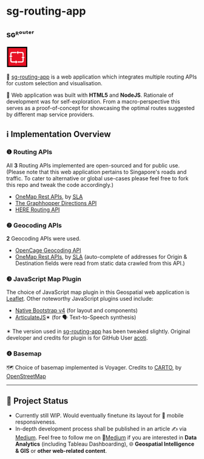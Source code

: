 # sg-routing-app

## sɢᴿᵒᵘᵗᵉʳ 
<img src='https://github.com/incubated-geek-cc/sg-routing-app/raw/main/public/img/logo.png' alt='sg-routing-app' width='55' height='55' />

📍 [sg-routing-app](https://sg-routing-app.glitch.me/) is a web application which integrates multiple routing APIs for custom selection and visualisation.

🧰 Web application was built with <strong>HTML5</strong> and <strong>NodeJS</strong>. Rationale of development was for self-exploration. From a macro-perspective this serves as a proof-of-concept for showcasing the optimal routes suggested by different map service providers.

## ℹ Implementation Overview

### ❶ Routing APIs

All <strong>3</strong> Routing APIs implemented are open-sourced and for public use. (Please note that this web application pertains to Singapore's roads and traffic. To cater to alternative or global use-cases please feel free to fork this repo and tweak the code accordingly.)

* <a href="https://www.onemap.gov.sg/docs/#onemap-rest-apis" target="_blank">OneMap Rest APIs</a>, by <a href="http://SLA.gov.sg" target="_blank"><abbr title="Singapore Land Authority">SLA</abbr></a>
* <a href="https://graphhopper.com/maps/" target="_blank">The Graphhopper Directions API</a>
* <a href="https://www.here.com/platform/routing" target="_blank">HERE Routing API</a>

### ❷ Geocoding APIs

<strong>2</strong> Geocoding APIs were used. 

* <a href="https://opencagedata.com/credits" target="_blank">OpenCage Geocoding API</a>
* <a href="https://www.onemap.gov.sg/docs/#onemap-rest-apis" target="_blank">OneMap Rest APIs</a>, by <a href="http://SLA.gov.sg" target="_blank"><abbr title="Singapore Land Authority">SLA</abbr></a> (auto-complete of addresses for Origin & Destination fields were read from static data crawled from this API.)

### ❸ JavaScript Map Plugin

The choice of JavaScript map plugin in this Geospatial web application is <a href="https://leafletjs.com/SlavaUkraini/reference.html" target="_blank"> Leaflet</a>. Other noteworthy JavaScript plugins used include:

* <a href="https://thednp.github.io/bootstrap.native/" target="_blank">Native Bootstrap v4</a> (for layout and components)
* <a href="https://github.com/acoti/articulate.js" target="_blank">ArticulateJS</a>✶ (for 🗣 Text-to-Speech synthesis)

✶ The version used in [sg-routing-app](https://sg-routing-app.glitch.me/) has been tweaked slightly. Original developer and credits for plugin is for GitHub User [acoti](https://github.com/acoti).

### ❹ Basemap

🗺 Choice of basemap implemented is Voyager. Credits to <a href="https://carto.com/attributions" target="_blank"> CARTO</a>, by <a href="http://www.openstreetmap.org/copyright" target="_blank">OpenStreetMap</a>

---

## 📌 Project Status

* Currently still WIP. Would eventually finetune its layout for 📱 mobile responsiveness.
* In-depth development process shall be published in an article ✍ via [Medium](https://geek-cc.medium.com/). Feel free to follow me on 🔗[Medium](https://geek-cc.medium.com/) if you are interested in <strong>Data Analytics</strong> (including Tableau Dashboarding), 🌐 <strong>Geospatial Intelligence & GIS</strong> or <strong>other web-related content</strong>.